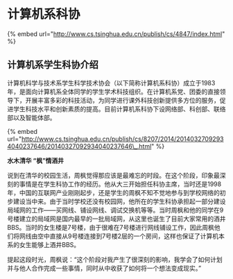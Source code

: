 # 计算机系科协

{% embed url="http://www.cs.tsinghua.edu.cn/publish/cs/4847/index.html" %}

## 计算机系学生科协介绍

计算机科学与技术系学生科学技术协会（以下简称计算机系科协）成立于1983年，是面向计算机系全体同学的学生学术科技组织。在计算机系党、团委的直接领导下，开展丰富多彩的科技活动，为同学进行课外科技创新提供多方位的服务，促进学生科技水平和创新素质的提高。目前计算机系科协下设网络部、科创部、联络部以及智能体部。



{% embed url="http://www.cs.tsinghua.edu.cn/publish/cs/8207/2014/20140327092934040237646/20140327092934040237646\_.html" %}

**水木清华 “枫”情酒井**

说到在清华的校园生活，周枫觉得那应该是最难忘的时段。在这个阶段，印象最深刻的事情是在学生科协工作的经历。他从大三开始担任科协主席，当时还是1998年，中国的互联网产业刚刚起步，还是学生的周枫不知不觉地参与到学校网络的初步建设当中来。由于当时学校还没有校园网，他所在的学生科协承担起一部分建设局域网的工作——买网线、铺设网线、调试交换机等等。当时周枫和他的同学在9号楼建立的局域网是国内最早的一批局域网，从这里也诞生了目前大家常用的酒井BBS。当时的女生楼是7号楼，由于很难在7号楼进行网线铺设工作，因此周枫他们将网线由空中直接从9号楼连接到7号楼2层的一个房间，这样也保证了计算机本系的女生能够上酒井BBS。

提起这段时光，周枫说：“这个阶段对我产生了很深刻的影响，我学会了如何计划并与他人合作完成一些事情，同时从中收获了如何将一个想法变成现实。”







